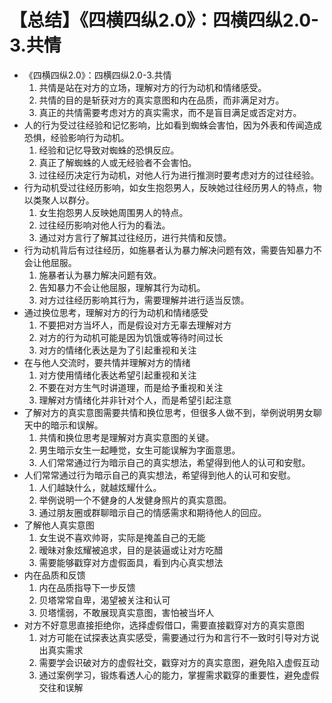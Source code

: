 # 【总结】《四横四纵2.0》：四横四纵2.0-3.共情

-   《四横四纵2.0》：四横四纵2.0-3.共情
    1.  共情是站在对方的立场，理解对方的行为动机和情绪感受。
    2.  共情的目的是斩获对方的真实意图和内在品质，而非满足对方。
    3.  真正的共情需要考虑对方的真实需求，而不是盲目满足或否定对方。
-   人的行为受过往经验和记忆影响，比如看到蜘蛛会害怕，因为外表和传闻造成恐惧，经验影响行为动机。
    1.  经验和记忆导致对蜘蛛的恐惧反应。
    2.  真正了解蜘蛛的人或无经验者不会害怕。
    3.  过往经历决定行为动机，对他人行为进行推测时要考虑对方的过往经验。
-   行为动机受过往经历影响，如女生抱怨男人，反映她过往经历男人的特点，物以类聚人以群分。
    1.  女生抱怨男人反映她周围男人的特点。
    2.  过往经历影响对他人行为的看法。
    3.  通过对方言行了解其过往经历，进行共情和反馈。
-   行为动机背后有过往经历，如施暴者认为暴力解决问题有效，需要告知暴力不会让他屈服。
    1.  施暴者认为暴力解决问题有效。
    2.  告知暴力不会让他屈服，理解其行为动机。
    3.  对方过往经历影响其行为，需要理解并进行适当反馈。
-   通过换位思考，理解对方的行为动机和情绪感受
    1.  不要把对方当坏人，而是假设对方无辜去理解对方
    2.  对方的行为动机可能是因为饥饿或等待时间过长
    3.  对方的情绪化表达是为了引起重视和关注
-   在与他人交流时，要共情并理解对方的情绪
    1.  对方使用情绪化表达希望引起重视和关注
    2.  不要在对方生气时讲道理，而是给予重视和关注
    3.  理解对方情绪化并非针对个人，而是希望引起注意
-   了解对方的真实意图需要共情和换位思考，但很多人做不到，举例说明男女聊天中的暗示和误解。
    1.  共情和换位思考是理解对方真实意图的关键。
    2.  男生暗示女生一起睡觉，女生可能误解为字面意思。
    3.  人们常常通过行为暗示自己的真实想法，希望得到他人的认可和安慰。
-   人们常常通过行为暗示自己的真实想法，希望得到他人的认可和安慰。
    1.  人们越缺什么，就越炫耀什么。
    2.  举例说明一个不健身的人发健身照片的真实意图。
    3.  通过朋友圈或群聊暗示自己的情感需求和期待他人的回应。
-   了解他人真实意图
    1.  女生说不喜欢帅哥，实际是掩盖自己的无能
    2.  暧昧对象炫耀被追求，目的是装逼或让对方吃醋
    3.  需要能够戳穿对方虚假面具，看到内心真实想法
-   内在品质和反馈
    1.  内在品质指导下一步反馈
    2.  贝塔常常自卑，渴望被关注和认可
    3.  贝塔懦弱，不敢展现真实意图，害怕被当坏人
-   对方不好意思直接拒绝你，选择虚假借口，需要直接戳穿对方的真实意图
    1.  对方可能在试探表达真实感受，需要通过行为和言行不一致时引导对方说出真实需求
    2.  需要学会识破对方的虚假社交，戳穿对方的真实意图，避免陷入虚假互动
    3.  通过案例学习，锻炼看透人心的能力，掌握需求戳穿的重要性，避免虚假交往和误解